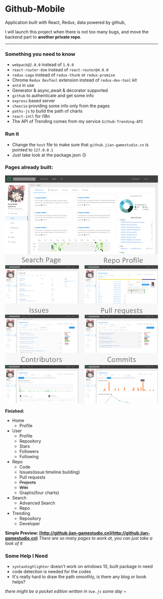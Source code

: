 # Github-Mobile
Application built with React, Redux, data powered by github,

I will launch this project when there is not too many bugs, and move the backend part to **another private repo**.

---
### Something you need to know

+ `webpack@2.0.0` instead of `1.0.0`
+ `react-router-dom` instead of `react-router@4.0.0`
+ `redux-saga` instead of `redux-thunk` or `redux-promise`
+ Chrome `Redux DevTool` extension instead of `redux-dev-tool` kit
+ `antd` in use
+ Generator & async,await & decorator supported
+ `github` to authenticate and get some info
+ `express` based server
+ `cheerio` providing some info only from the pages
+ `paths-js` to build the path of charts
+ `react-intl` for i18n
+ The API of Trending comes from my service `Github-Trending-API`

### Run it

+ Change the `host` file to make sure that `github.jian-gamestudio.cn` is pointed to `127.0.0.1`
+ Just take look at the package.json :kissing:

### Pages already built:
![home](https://github.com/879479119/Github-Mobile/raw/master/preview.png)

**Finished:**
+ Home
  - Profile
+ User
  - Profile
  - Repository
  - Stars
  - Followers
  - Following
+ Repo
  - Code
  - Issues(issue timeline building)
  - Pull requests
  - ~~Projects~~
  - ~~Wiki~~
  - Graphs(four charts)
+ Search
  - Advanced Search
  - Repo
+ Trending
  - Repository
  - Developer
  
**Simple Preview: [http://github.jian-gamestudio.cn](http://github.jian-gamestudio.cn)**
*There are so many pages to work at, you can just take a look of it*

### Some Help I Need
+ `syntaxhighlighter` doesn't work on windows 10, built package in need
+ code detection is needed for the codes
+ It's really hard to draw the path smoothly, is there any blog or book helps?

*there might be a pocket edition written in `Vue.js` some day ~*
